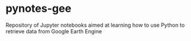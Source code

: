 # pynotes-gee
Repository of Jupyter notebooks aimed at learning how to use Python to retrieve data from Google Earth Engine
